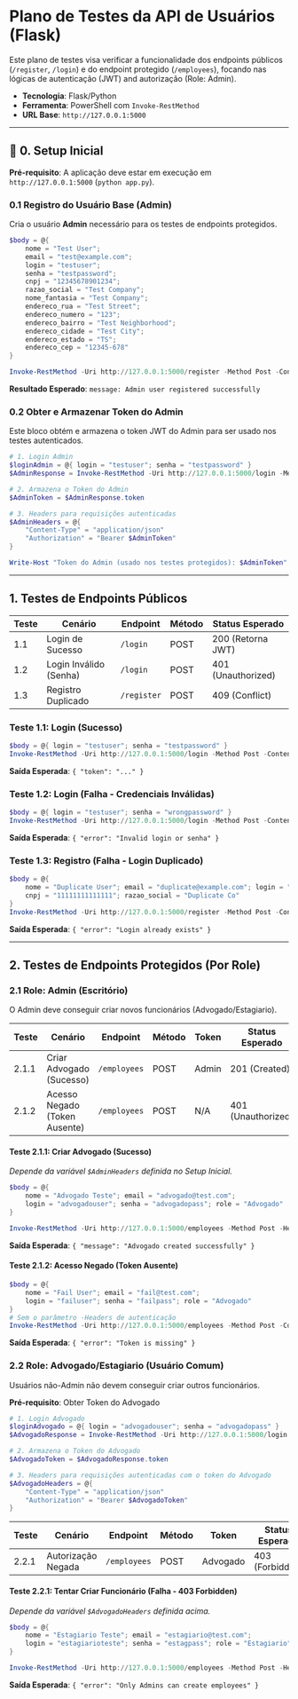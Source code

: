 # Plano de Testes da API de Usuários (Flask)

Este plano de testes visa verificar a funcionalidade dos endpoints públicos (`/register`, `/login`) e do endpoint protegido (`/employees`), focando nas lógicas de autenticação (JWT) and autorização (Role: Admin).

- **Tecnologia**: Flask/Python
- **Ferramenta**: PowerShell com `Invoke-RestMethod`
- **URL Base**: `http://127.0.0.1:5000`

---

## 🚀 0. Setup Inicial

**Pré-requisito**: A aplicação deve estar em execução em `http://127.0.0.1:5000` (`python app.py`).

### 0.1 Registro do Usuário Base (Admin)

Cria o usuário **Admin** necessário para os testes de endpoints protegidos.

```powershell
$body = @{
    nome = "Test User";
    email = "test@example.com";
    login = "testuser";
    senha = "testpassword";
    cnpj = "12345678901234";
    razao_social = "Test Company";
    nome_fantasia = "Test Company";
    endereco_rua = "Test Street";
    endereco_numero = "123";
    endereco_bairro = "Test Neighborhood";
    endereco_cidade = "Test City";
    endereco_estado = "TS";
    endereco_cep = "12345-678"
}

Invoke-RestMethod -Uri http://127.0.0.1:5000/register -Method Post -ContentType 'application/json' -Body (ConvertTo-Json $body)
```

**Resultado Esperado**: `message: Admin user registered successfully`

### 0.2 Obter e Armazenar Token do Admin

Este bloco obtém e armazena o token JWT do Admin para ser usado nos testes autenticados.

```powershell
# 1. Login Admin
$loginAdmin = @{ login = "testuser"; senha = "testpassword" }
$AdminResponse = Invoke-RestMethod -Uri http://127.0.0.1:5000/login -Method Post -ContentType 'application/json' -Body (ConvertTo-Json $loginAdmin)

# 2. Armazena o Token do Admin
$AdminToken = $AdminResponse.token

# 3. Headers para requisições autenticadas
$AdminHeaders = @{
    "Content-Type" = "application/json"
    "Authorization" = "Bearer $AdminToken"
}

Write-Host "Token do Admin (usado nos testes protegidos): $AdminToken"
```

---

## 1. Testes de Endpoints Públicos

| Teste | Cenário                | Endpoint    | Método | Status Esperado     |
|-------|------------------------|-------------|--------|---------------------|
| 1.1   | Login de Sucesso       | `/login`    | POST   | 200 (Retorna JWT)   |
| 1.2   | Login Inválido (Senha) | `/login`    | POST   | 401 (Unauthorized)  |
| 1.3   | Registro Duplicado     | `/register` | POST   | 409 (Conflict)      |

### Teste 1.1: Login (Sucesso)

```powershell
$body = @{ login = "testuser"; senha = "testpassword" }
Invoke-RestMethod -Uri http://127.0.0.1:5000/login -Method Post -ContentType 'application/json' -Body (ConvertTo-Json $body)
```
**Saída Esperada**: `{ "token": "..." }`

### Teste 1.2: Login (Falha - Credenciais Inválidas)

```powershell
$body = @{ login = "testuser"; senha = "wrongpassword" }
Invoke-RestMethod -Uri http://127.0.0.1:5000/login -Method Post -ContentType 'application/json' -Body (ConvertTo-Json $body)
```
**Saída Esperada**: `{ "error": "Invalid login or senha" }`

### Teste 1.3: Registro (Falha - Login Duplicado)

```powershell
$body = @{
    nome = "Duplicate User"; email = "duplicate@example.com"; login = "testuser"; senha = "pass";
    cnpj = "11111111111111"; razao_social = "Duplicate Co"
}
Invoke-RestMethod -Uri http://127.0.0.1:5000/register -Method Post -ContentType 'application/json' -Body (ConvertTo-Json $body)
```
**Saída Esperada**: `{ "error": "Login already exists" }`

---

## 2. Testes de Endpoints Protegidos (Por Role)

### 2.1 Role: Admin (Escritório)

O Admin deve conseguir criar novos funcionários (Advogado/Estagiario).

| Teste   | Cenário                      | Endpoint     | Método | Token | Status Esperado    |
|---------|------------------------------|--------------|--------|-------|--------------------|
| 2.1.1   | Criar Advogado (Sucesso)     | `/employees` | POST   | Admin | 201 (Created)      |
| 2.1.2   | Acesso Negado (Token Ausente)| `/employees` | POST   | N/A   | 401 (Unauthorized) |

#### Teste 2.1.1: Criar Advogado (Sucesso)

*Depende da variável `$AdminHeaders` definida no Setup Inicial.*

```powershell
$body = @{
    nome = "Advogado Teste"; email = "advogado@test.com";
    login = "advogadouser"; senha = "advogadopass"; role = "Advogado"
}

Invoke-RestMethod -Uri http://127.0.0.1:5000/employees -Method Post -Headers $AdminHeaders -Body (ConvertTo-Json $body)
```
**Saída Esperada**: `{ "message": "Advogado created successfully" }`

#### Teste 2.1.2: Acesso Negado (Token Ausente)

```powershell
$body = @{
    nome = "Fail User"; email = "fail@test.com";
    login = "failuser"; senha = "failpass"; role = "Advogado"
}
# Sem o parâmetro -Headers de autenticação
Invoke-RestMethod -Uri http://127.0.0.1:5000/employees -Method Post -ContentType 'application/json' -Body (ConvertTo-Json $body)
```
**Saída Esperada**: `{ "error": "Token is missing" }`

### 2.2 Role: Advogado/Estagiario (Usuário Comum)

Usuários não-Admin não devem conseguir criar outros funcionários.

**Pré-requisito**: Obter Token do Advogado

```powershell
# 1. Login Advogado
$loginAdvogado = @{ login = "advogadouser"; senha = "advogadopass" }
$AdvogadoResponse = Invoke-RestMethod -Uri http://127.0.0.1:5000/login -Method Post -ContentType 'application/json' -Body (ConvertTo-Json $loginAdvogado)

# 2. Armazena o Token do Advogado
$AdvogadoToken = $AdvogadoResponse.token

# 3. Headers para requisições autenticadas com o token do Advogado
$AdvogadoHeaders = @{
    "Content-Type" = "application/json"
    "Authorization" = "Bearer $AdvogadoToken"
}
```

| Teste   | Cenário              | Endpoint     | Método | Token    | Status Esperado   |
|---------|----------------------|--------------|--------|----------|-------------------|
| 2.2.1   | Autorização Negada   | `/employees` | POST   | Advogado | 403 (Forbidden)   |

#### Teste 2.2.1: Tentar Criar Funcionário (Falha - 403 Forbidden)

*Depende da variável `$AdvogadoHeaders` definida acima.*

```powershell
$body = @{
    nome = "Estagiario Teste"; email = "estagiario@test.com";
    login = "estagiarioteste"; senha = "estagpass"; role = "Estagiario"
}

Invoke-RestMethod -Uri http://127.0.0.1:5000/employees -Method Post -Headers $AdvogadoHeaders -Body (ConvertTo-Json $body)
```
**Saída Esperada**: `{ "error": "Only Admins can create employees" }`